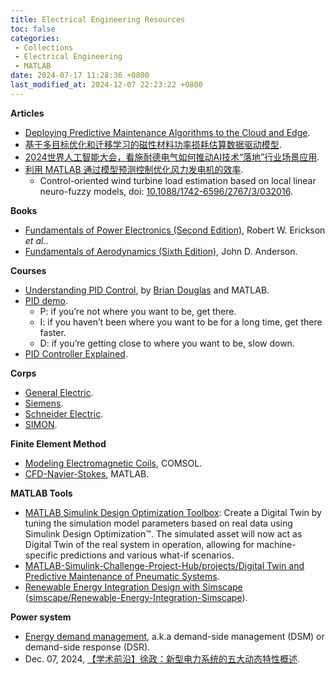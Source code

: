 ```yaml
---
title: Electrical Engineering Resources
toc: false
categories:
 - Collections
 - Electrical Engineering
 - MATLAB
date: 2024-07-17 11:28:36 +0800
last_modified_at: 2024-12-07 22:23:22 +0800
---
```


**Articles**

- [Deploying Predictive Maintenance Algorithms to the Cloud and Edge](https://www.mathworks.com/company/technical-articles/deploying-predictive-maintenance-algorithms-to-the-cloud-and-edge.html).
- [基于多目标优化和迁移学习的磁性材料功率损耗估算数据驱动模型](https://mp.weixin.qq.com/s/UY0S95A67-LCeZrJtph1CA).
- [2024世界人工智能大会，看施耐德电气如何推动AI技术“落地”行业场景应用](https://zhuanlan.zhihu.com/p/708095894).
- [利用 MATLAB 通过模型预测控制优化风力发电机的效率](https://mp.weixin.qq.com/s/HdPbPeX7lgghKR9vUK2MQw).
  - Control-oriented wind turbine load estimation based on local linear neuro-fuzzy models, doi: [10.1088/1742-6596/2767/3/032016](https://iopscience.iop.org/article/10.1088/1742-6596/2767/3/032016).

**Books**

- [Fundamentals of Power Electronics (Second Edition)](https://www.researchgate.net/profile/Punit_Kumar19/post/How_to_Design_a_boost_Converter_parameter/attachment/59d6365a79197b8077993c36/AS:388309265207298@1469591552366/download/Fundamentals+of+Power+Electronics+(Robert+W.Erickson,+Dragan+Maksimovic,+2e,+2001)+-+Book.pdf), Robert W. Erickson *et al.*.
- [Fundamentals of Aerodynamics (Sixth Edition)](https://aviationdose.com/wp-content/uploads/2020/01/Fundamentals-of-aerodynamics-6-Edition.pdf), John D. Anderson.

**Courses**

- [Understanding PID Control](https://www.youtube.com/playlist?list=PLn8PRpmsu08pQBgjxYFXSsODEF3Jqmm-y), by [Brian Douglas](https://www.youtube.com/@BrianBDouglas) and MATLAB.
- [PID demo](https://www.youtube.com/watch?v=qKy98Cbcltw).
  - P: if you’re not where you want to be, get there.
  - I: if you haven’t been where you want to be for a long time, get there faster.
  - D: if you’re getting close to where you want to be, slow down.
- [PID Controller Explained](https://www.youtube.com/watch?v=fv6dLTEvl74).

**Corps**

- [General Electric](https://www.ge.com/).
- [Siemens](https://www.siemens.com/global/en.html).
- [Schneider Electric](https://www.se.com/us/en/).
- [SIMON](https://www.simonelectric.com/intl).

**Finite Element Method**

- [Modeling Electromagnetic Coils](https://www.comsol.com/support/learning-center/article/Introduction-to-Modeling-Electromagnetic-Coils-8251/112), COMSOL.
- [CFD-Navier-Stokes](https://www.mathworks.com/matlabcentral/fileexchange/69661-cfd-navier-stokes?s_tid=srchtitle_CFD_7), MATLAB.

**MATLAB Tools**

- [MATLAB Simulink Design Optimization Toolbox](https://www.mathworks.com/products/sl-design-optimization.html): Create a Digital Twin by tuning the simulation model parameters based on real data using Simulink Design Optimization™. The simulated asset will now act as Digital Twin of the real system in operation, allowing for machine-specific predictions and various what-if scenarios.
- [MATLAB-Simulink-Challenge-Project-Hub/projects/Digital Twin and Predictive Maintenance of Pneumatic Systems](https://github.com/mathworks/MATLAB-Simulink-Challenge-Project-Hub/tree/main/projects/Digital%20Twin%20and%20Predictive%20Maintenance%20of%20Pneumatic%20Systems).
- [Renewable Energy Integration Design with Simscape](https://www.mathworks.com/matlabcentral/fileexchange/123870-renewable-energy-integration-design-with-simscape?s_eid=PSM_wechat&requestedDomain=) ([simscape/Renewable-Energy-Integration-Simscape](https://github.com/simscape/Renewable-Energy-Integration-Simscape)).

**Power system**

- [Energy demand management](https://en.wikipedia.org/wiki/Energy_demand_management), a.k.a demand-side management (DSM) or demand-side response (DSR).
- Dec. 07, 2024, [【学术前沿】徐政：新型电力系统的五大动态特性概述](https://mp.weixin.qq.com/s/NPIyhIHxH7ZXf6U7e6ap9A).